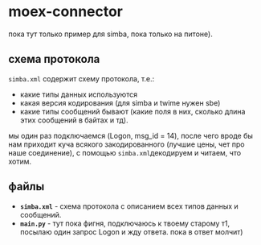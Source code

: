 # moex-connector

пока тут только пример для simba, пока только на питоне).

## схема протокола

`simba.xml` содержит схему протокола, т.е.:
- какие типы данных используются
- какая версия кодирования (для simba и twime нужен sbe)
- какие типы сообщений бывают (какие поля в них, сколько длина этих сообщений в байтах и тд).

мы один раз подключаемся (Logon, msg_id = 14), после чего вроде бы нам приходит куча всякого закодированного (лучшие цены, чет про наше соединение), с помощью `simba.xml`декодируем и читаем, что хотим.

## файлы

- **`simba.xml`** - схема протокола с описанием всех типов данных и сообщений.
- **`main.py`** - тут пока фигня, подключаюсь к твоему старому т1, посылаю один запрос Logon и жду ответа. пока в ответ молчит)
